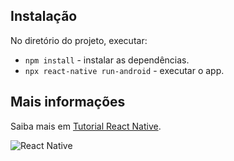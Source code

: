 ## Instalação 

No diretório do projeto, executar:

- `npm install` - instalar as dependências.
-  `npx react-native run-android` - executar o app.

##  Mais informações

Saiba mais em [Tutorial React Native](https://reactnative.dev/docs/tutorial.html).

![React Native](https://img.shields.io/badge/react_native-%2320232a.svg?style=for-the-badge&logo=react&logoColor=%2361DAFB)

